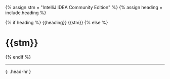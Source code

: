 <!-- _includes/docs/env/intellij-idea/ -->

<!-- USE CASE -->
<!-- 1. include docs/env/intellij-idea/title.md -->
<!-- 2. include docs/env/intellij-idea/title.md heading="###" -->

{% assign stm = "IntelliJ IDEA Community Edition" %}
{% assign heading = include.heading %}

{% if heading %}
{{heading}} {{stm}}
{% else %}
<h1>{{stm}}</h1>
{% endif %}
<hr>{: .head-hr }
